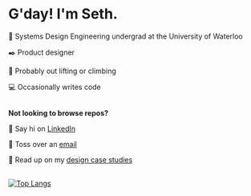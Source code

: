 # G'day! I'm Seth.

🚀 Systems Design Engineering undergrad at the University of Waterloo

✒️ Product designer

💪 Probably out lifting or climbing

💻 Occasionally writes code
##
**Not looking to browse repos?**

💬 Say hi on [LinkedIn](https://www.linkedin.com/in/sethvm)

📧 Toss over an [email](mailto:sethvm64@gmail.com?cc=svmoreno@uwaterloo.ca)

📂 Read up on my [design case studies](https://sethvm.com)
##

<!--
[![Seth's GitHub stats](https://github-readme-stats.vercel.app/api?username=sethvm&show_icons=true&theme=dark)](https://github.com/anuraghazra/github-readme-stats)
-->

[![Top Langs](https://github-readme-stats.vercel.app/api/top-langs/?username=sethvm&layout=compact&theme=dark)](https://github.com/anuraghazra/github-readme-stats)

<!--
**sethvm/sethvm** is a ✨ _special_ ✨ repository because its `README.md` (this file) appears on your GitHub profile.

Here are some ideas to get you started:

- 🔭 I’m currently working on ...
- 🌱 I’m currently learning ...
- 👯 I’m looking to collaborate on ...
- 🤔 I’m looking for help with ...
- 💬 Ask me about ...
- 📫 How to reach me: ...
- 😄 Pronouns: ...
- ⚡ Fun fact: ...
-->
